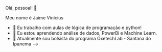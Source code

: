 Olá, pessoal! 👋

Meu nome é Jaime Vinícius

- 🔭 Eu trabalho com aulas de lógica de programação e python!
- 🌱 Eu estou aprendendo análise de dados, PowerBi e Machine Learn.
- 👯 Atualmente sou bolsista do programa OxetechLab - Santana do Ipanema
-->
